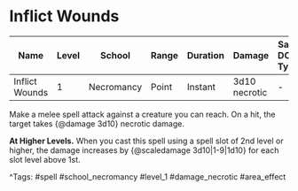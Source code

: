 # Inflict Wounds

| Name | Level | School | Range | Duration | Damage | Save DC & Type |
|------|-------|--------|-------|----------|--------|----------------|
| Inflict Wounds | 1 | Necromancy | Point | Instant | 3d10 necrotic | - |

Make a melee spell attack against a creature you can reach. On a hit, the target takes {@damage 3d10} necrotic damage.

**At Higher Levels.** When you cast this spell using a spell slot of 2nd level or higher, the damage increases by {@scaledamage 3d10|1-9|1d10} for each slot level above 1st.

^Tags: #spell #school_necromancy #level_1 #damage_necrotic #area_effect
